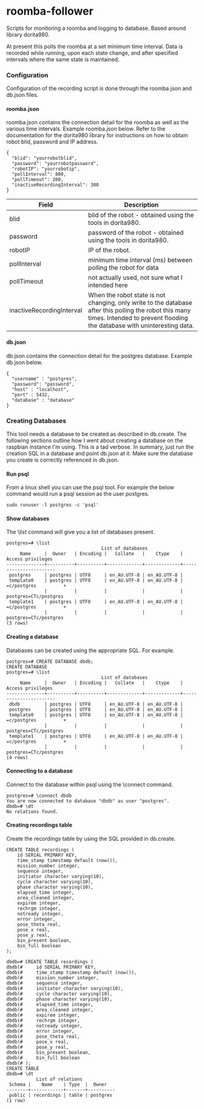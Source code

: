 # roomba-follower
Scripts for monitoring a roomba and logging to database.  Based around library dorita980.

At present this polls the roomba at a set minimum time interval.  Data is recorded while running, upon each state change, and after specified intervals where the same state is maintained.

### Configuration
Configuration of the recording script is done through the roomba.json and db.json files.
#### roomba.json
roomba.json contains the connection detail for the roomba as well as the various time intervals.
Example roomba.json below.
Refer to the documentation for the dorita980 library for instructions on how to obtain robot blid, password and IP address.
```
{
  "blid": "yourrobotblid",
  "password": "yourrobotpassword",
  "robotIP": "yourrobotip",
  "pollInterval": 800,
  "pollTimeout": 200,
  "inactiveRecordingInterval": 300
}
```
| Field         | Description   |
| ------------- | ------------- |
| blid          | blid of the robot - obtained using the tools in dorita980.  |
| password      | password of the robot - obtained using the tools in dorita980.  |
| robotIP       | IP of the robot.  |
| pollInterval  | minimum time interval (ms) between polling the robot for data  |
| pollTimeout  | not actually used, not sure what I intended here  |
| inactiveRecordingInterval  | When the robot state is not changing, only write to the database after this polling the robot this many times.  Intended to prevent flooding the database with uninteresting data.  |

#### db.json
db.json contains the connection detail for the postgres database.
Example db.json below.  
```
{
  "username" : "postgres",
  "password": "password",
  "host" : "localhost",
  "port" : 5432,
  "database" : "database"	
}
```

### Creating Databases
This tool needs a database to be created as described in db.create.
The following sections outline how I went about creating a database on
the raspbian instance I'm using.  This is a tad verbose.  In summary, just run the creation SQL in a database and point db.json at it.  Make sure the database you create is correctly referenced in db.json.
#### Run psql
From a linux shell you can use the psql tool. For example the below command would run a psql session as the user postgres.
```
sudo runuser -l postgres -c 'psql'
```
#### Show databases
The \list command will give you a list of databases present.
```
postgres=# \list
                                   List of databases
     Name     |  Owner   | Encoding |   Collate   |    Ctype    |   Access privileges
--------------+----------+----------+-------------+-------------+-----------------------
 postgres     | postgres | UTF8     | en_AU.UTF-8 | en_AU.UTF-8 |
 template0    | postgres | UTF8     | en_AU.UTF-8 | en_AU.UTF-8 | =c/postgres          +
              |          |          |             |             | postgres=CTc/postgres
 template1    | postgres | UTF8     | en_AU.UTF-8 | en_AU.UTF-8 | =c/postgres          +
              |          |          |             |             | postgres=CTc/postgres
(3 rows)
```
#### Creating a database
Databases can be created using the appropriate SQL.  For example.
```
postgres=# CREATE DATABASE dbdb;
CREATE DATABASE
postgres=# \list
                                   List of databases
     Name     |  Owner   | Encoding |   Collate   |    Ctype    |   Access privileges
--------------+----------+----------+-------------+-------------+-----------------------
 dbdb         | postgres | UTF8     | en_AU.UTF-8 | en_AU.UTF-8 |
 postgres     | postgres | UTF8     | en_AU.UTF-8 | en_AU.UTF-8 |
 template0    | postgres | UTF8     | en_AU.UTF-8 | en_AU.UTF-8 | =c/postgres          +
              |          |          |             |             | postgres=CTc/postgres
 template1    | postgres | UTF8     | en_AU.UTF-8 | en_AU.UTF-8 | =c/postgres          +
              |          |          |             |             | postgres=CTc/postgres
(4 rows)
```
#### Connecting to a database
Connect to the database within psql using the \connect command.
```
postgres=# \connect dbdb
You are now connected to database "dbdb" as user "postgres".
dbdb=# \dt
No relations found.
```
#### Creating recordings table
Create the recordings table by using the SQL provided in db.create.
```
CREATE TABLE recordings (
    id SERIAL PRIMARY KEY,
    time_stamp timestamp default (now()),
    mission_number integer,
    sequence integer,
    initiator character varying(10),
    cycle character varying(10),
    phase character varying(10),
    elapsed_time integer,
    area_cleaned integer,
    expirem integer,
    rechrgm integer,
    notready integer,
    error integer,
    pose_theta real,
    pose_x real,
    pose_y real,
    bin_present boolean,
    bin_full boolean
);
```
```
dbdb=# CREATE TABLE recordings (
dbdb(#     id SERIAL PRIMARY KEY,
dbdb(#     time_stamp timestamp default (now()),
dbdb(#     mission_number integer,
dbdb(#     sequence integer,
dbdb(#     initiator character varying(10),
dbdb(#     cycle character varying(10),
dbdb(#     phase character varying(10),
dbdb(#     elapsed_time integer,
dbdb(#     area_cleaned integer,
dbdb(#     expirem integer,
dbdb(#     rechrgm integer,
dbdb(#     notready integer,
dbdb(#     error integer,
dbdb(#     pose_theta real,
dbdb(#     pose_x real,
dbdb(#     pose_y real,
dbdb(#     bin_present boolean,
dbdb(#     bin_full boolean
dbdb(# );
CREATE TABLE
dbdb=# \dt
           List of relations
 Schema |    Name    | Type  |  Owner
--------+------------+-------+----------
 public | recordings | table | postgres
(1 row)
```

